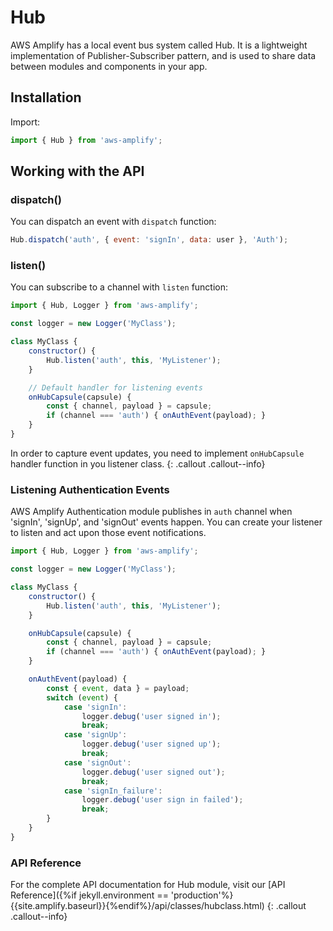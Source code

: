 ---
---
# Hub

AWS Amplify has a local event bus system called Hub. It is a lightweight implementation of Publisher-Subscriber pattern, and is used to share data between modules and components in your app.

## Installation

Import:
```js
import { Hub } from 'aws-amplify';
```

## Working with the API

### dispatch()

You can dispatch an event with `dispatch` function:
```js
Hub.dispatch('auth', { event: 'signIn', data: user }, 'Auth');
```

### listen()

You can subscribe to a channel with `listen` function:
```js
import { Hub, Logger } from 'aws-amplify';

const logger = new Logger('MyClass');

class MyClass {
    constructor() {
        Hub.listen('auth', this, 'MyListener');
    }

    // Default handler for listening events
    onHubCapsule(capsule) {
        const { channel, payload } = capsule;
        if (channel === 'auth') { onAuthEvent(payload); }
    }
}
```

In order to capture event updates, you need to implement `onHubCapsule` handler function in you listener class.
{: .callout .callout--info}

### Listening Authentication Events

AWS Amplify Authentication module publishes in `auth` channel when 'signIn', 'signUp', and 'signOut' events happen. You can create your listener to listen and act upon those event notifications.

```js
import { Hub, Logger } from 'aws-amplify';

const logger = new Logger('MyClass');

class MyClass {
    constructor() {
        Hub.listen('auth', this, 'MyListener');
    }

    onHubCapsule(capsule) {
        const { channel, payload } = capsule;
        if (channel === 'auth') { onAuthEvent(payload); }
    }

    onAuthEvent(payload) {
        const { event, data } = payload;
        switch (event) {
            case 'signIn':
                logger.debug('user signed in');
                break;
            case 'signUp':
                logger.debug('user signed up');
                break;
            case 'signOut':
                logger.debug('user signed out');
                break;
            case 'signIn_failure':
                logger.debug('user sign in failed');
                break;
        }
    }
}
```

### API Reference

For the complete API documentation for Hub module, visit our [API Reference]({%if jekyll.environment == 'production'%}{{site.amplify.baseurl}}{%endif%}/api/classes/hubclass.html)
{: .callout .callout--info}
